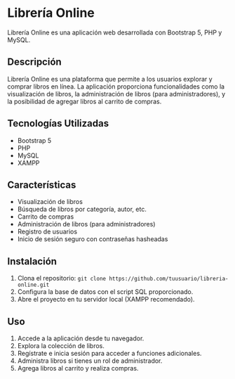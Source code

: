 # Librería Online

Librería Online es una aplicación web desarrollada con Bootstrap 5, PHP y MySQL.

## Descripción

Librería Online es una plataforma que permite a los usuarios explorar y comprar libros en línea. La aplicación proporciona funcionalidades como la visualización de libros, la administración de libros (para administradores), y la posibilidad de agregar libros al carrito de compras.

## Tecnologías Utilizadas

- Bootstrap 5
- PHP
- MySQL
- XAMPP

## Características

- Visualización de libros
- Búsqueda de libros por categoría, autor, etc.
- Carrito de compras
- Administración de libros (para administradores)
- Registro de usuarios
- Inicio de sesión seguro con contraseñas hasheadas

## Instalación

1. Clona el repositorio: `git clone https://github.com/tuusuario/libreria-online.git`
2. Configura la base de datos con el script SQL proporcionado.
3. Abre el proyecto en tu servidor local (XAMPP recomendado).

## Uso

1. Accede a la aplicación desde tu navegador.
2. Explora la colección de libros.
3. Regístrate e inicia sesión para acceder a funciones adicionales.
4. Administra libros si tienes un rol de administrador.
5. Agrega libros al carrito y realiza compras.


